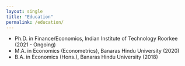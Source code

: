 ```yaml
---
layout: single
title: "Education"
permalink: /education/
---
```


- Ph.D. in Finance/Economics, Indian Institute of Technology Roorkee (2021 - Ongoing)
- M.A. in Economics (Econometrics), Banaras Hindu University (2020)
- B.A. in Economics (Hons.),  Banaras Hindu University (2018)
